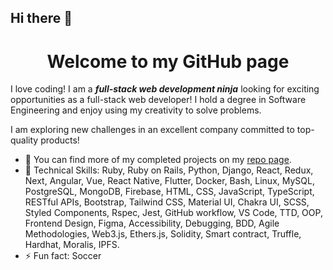 ## Hi there 👋

<h1 align="center">Welcome to my GitHub page</h1>

I love coding! I am a ***full-stack web development ninja*** looking for exciting opportunities as a full-stack web developer! I hold a degree in Software Engineering and enjoy using my creativity to solve problems.

I am exploring new challenges in an excellent company committed to top-quality products!

- 🔭 You can find more of my completed projects on my [repo page](https://github.com/icode198?tab=repositories).
- 🌱 Technical Skills: Ruby, Ruby on Rails, Python, Django, React, Redux, Next, Angular, Vue, React Native, Flutter, Docker, Bash, Linux, MySQL, PostgreSQL, MongoDB, Firebase, HTML, CSS, JavaScript, TypeScript, RESTful APIs, Bootstrap, Tailwind CSS, Material UI, Chakra UI, SCSS, Styled Components, Rspec, Jest, GitHub workflow, VS Code, TTD, OOP, Frontend Design, Figma, Accessibility, Debugging, BDD, Agile Methodologies, Web3.js, Ethers.js, Solidity, Smart contract, Truffle, Hardhat, Moralis, IPFS.
- ⚡ Fun fact: Soccer
